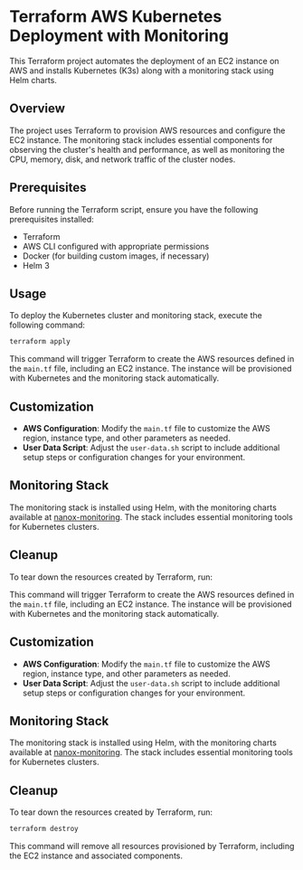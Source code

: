 # Terraform AWS Kubernetes Deployment with Monitoring

This Terraform project automates the deployment of an EC2 instance on AWS and installs Kubernetes (K3s) along with a monitoring stack using Helm charts.

## Overview

The project uses Terraform to provision AWS resources and configure the EC2 instance. The monitoring stack includes essential components for observing the cluster's health and performance, as well as monitoring the CPU, memory, disk, and network traffic of the cluster nodes.

## Prerequisites

Before running the Terraform script, ensure you have the following prerequisites installed:

- Terraform
- AWS CLI configured with appropriate permissions
- Docker (for building custom images, if necessary)
- Helm 3

## Usage

To deploy the Kubernetes cluster and monitoring stack, execute the following command:

```sh
terraform apply
```

This command will trigger Terraform to create the AWS resources defined in the `main.tf` file, including an EC2 instance. The instance will be provisioned with Kubernetes and the monitoring stack automatically.

## Customization

- **AWS Configuration**: Modify the `main.tf` file to customize the AWS region, instance type, and other parameters as needed.
- **User Data Script**: Adjust the `user-data.sh` script to include additional setup steps or configuration changes for your environment.

## Monitoring Stack

The monitoring stack is installed using Helm, with the monitoring charts available at [nanox-monitoring](https://lior7daniel.github.io/nanox-monitoring-chart). The stack includes essential monitoring tools for Kubernetes clusters.

## Cleanup

To tear down the resources created by Terraform, run:


This command will trigger Terraform to create the AWS resources defined in the `main.tf` file, including an EC2 instance. The instance will be provisioned with Kubernetes and the monitoring stack automatically.

## Customization

- **AWS Configuration**: Modify the `main.tf` file to customize the AWS region, instance type, and other parameters as needed.
- **User Data Script**: Adjust the `user-data.sh` script to include additional setup steps or configuration changes for your environment.

## Monitoring Stack

The monitoring stack is installed using Helm, with the monitoring charts available at [nanox-monitoring](https://lior7daniel.github.io/nanox-monitoring-chart). The stack includes essential monitoring tools for Kubernetes clusters.

## Cleanup

To tear down the resources created by Terraform, run:

```sh
terraform destroy
```

This command will remove all resources provisioned by Terraform, including the EC2 instance and associated components.


